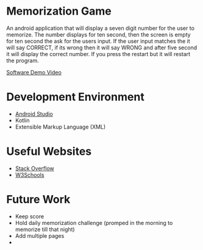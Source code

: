 # Memorization Game
An android application that will display a seven digit number for the user to memorize. The number displays for ten second, then the screen is empty for ten second the ask for the users input. If the user input matches the it will say CORRECT, if its wrong then it will say WRONG and after five second it will display the correct number. If you press the restart but it will restart the program.


[Software Demo Video](http://youtube.link.goes.here)

# Development Environment

* [Android Studio](https://developer.android.com/studio/?gclid=Cj0KCQiApL2QBhC8ARIsAGMm-KGPjjXUaxD9EfL7YV4mDYpGa7O1lJdL4PLQtPTZ7wpbFWZ8lLuPGrkaAkXkEALw_wcB&gclsrc=aw.ds)
* Kotlin
* Extensible Markup Language (XML)

# Useful Websites

* [Stack Overflow](https://stackoverflow.com/)
* [W3Schools](https://www.w3schools.com/kotlin/index.php)

# Future Work

* Keep score
* Hold daily memorization challenge (promped in the morning to memorize till that night)
* Add multiple pages
*

